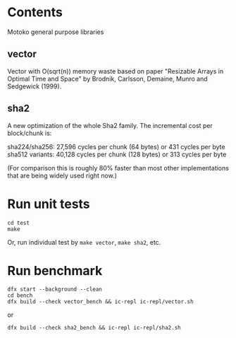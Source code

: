 # Contents
Motoko general purpose libraries

## vector

Vector with O(sqrt(n)) memory waste based on paper "Resizable Arrays in Optimal Time and Space" by Brodnik, Carlsson, Demaine, Munro and Sedgewick (1999).

## sha2

A new optimization of the whole Sha2 family. The incremental cost per block/chunk is:

sha224/sha256: 27,596 cycles per chunk (64 bytes) or 431 cycles per byte
sha512 variants: 40,128 cycles per chunk (128 bytes) or 313 cycles per byte

(For comparison this is roughly 80% faster than most other implementations that are being widely used right now.) 

# Run unit tests

```
cd test
make
```

Or, run individual test by `make vector`, `make sha2`, etc.

# Run benchmark

```
dfx start --background --clean
cd bench
dfx build --check vector_bench && ic-repl ic-repl/vector.sh
```
or
```
dfx build --check sha2_bench && ic-repl ic-repl/sha2.sh
```

